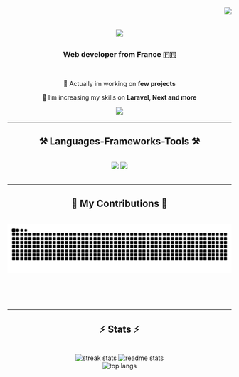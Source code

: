 <img align="right" src="https://visitor-badge.laobi.icu/badge?page_id=llayz46.llayz46" />

<h1 align="center">
    <img src="https://readme-typing-svg.herokuapp.com/?font=Righteous&size=35&center=true&vCenter=true&width=500&height=70&duration=4000&lines=Welcome!+👋;+on+my+GitHub!;" />
</h1>

<h3 align="center">Web developer from France 🇫🇷</h3>

<br/>

<div align="center">
 
 🔭 Actually im working on **few projects**
 
 🌱 I’m increasing my skills on **Laravel, Next and more**

 </div>
 
<div align="center">
  <a href="https://llayz.fr" target="_blank">
     <img src="https://img.shields.io/badge/Portfolio-FF5722?style=for-the-badge&logo=todoist&logoColor=white" target="_blank" /> <!-- sqlite, safari, google-chrome are other good icon options -->
  </a>
</div>

 <hr/>
 
<h2 align="center">⚒️ Languages-Frameworks-Tools ⚒️</h2>
<br/>
<div align="center">
    <img src="https://skillicons.dev/icons?i=tailwind,html,css,github,git,figma,laravel,livewire" />
    <img src="https://skillicons.dev/icons?i=javascript,typescript,php,next,vue,react,nuxt" /><br>
</div>

<br/>
<hr/>

<div align="center">
  <h2>🐍 My Contributions 🐍</h2>
  <br>
  <img alt="snake eating my contributions" src="https://raw.githubusercontent.com/llayz46/llayz46/output/github-contribution-grid-snake.svg" />
  
  <br/><br/><br/>
</div>

<hr/>

<h2 align="center">⚡ Stats ⚡</h2>
<br>
<div align=center>
  <img width=390 src="https://github-readme-streak-stats-salesp07.vercel.app?user=llayz46&theme=dracula" alt="streak stats"/>
  <img width=390 src="https://github-readme-stats.vercel.app/api?username=llayz46&show_icons=true&theme=dracula&rank_icon=github" alt="readme stats" />
  <br/>
  <img width=325 align="center" src="https://github-readme-stats.vercel.app/api/top-langs/?username=llayz46&layout=compact&hide=HTML&langs_count=6&theme=dracula" alt="top langs" />
</div>

<br/><br/>
